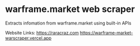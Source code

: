 # warframe.market web scraper
Extracts infomation from warframe.market using built-in APIs

Website Links:
https://raracraz.com
https://warframe-market-warscraper.vercel.app
